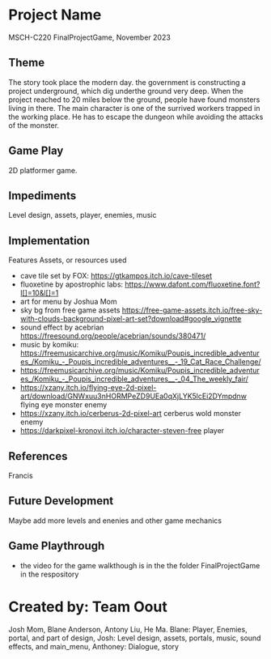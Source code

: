 # Project Name
MSCH-C220 FinalProjectGame, November 2023

## Theme
The story took place the modern day. the government is constructing a project underground, which dig underthe ground very deep. When the project reached to 20 miles below the ground, people have found monsters living in there. The main character is one of the surrived workers trapped in the working place. He has to escape the dungeon while avoiding the attacks of the monster. 

## Game Play
2D platformer game. 

## Impediments
Level design, assets, player, enemies, music

## Implementation
Features
Assets, or resources used
- cave tile set by FOX:
https://gtkampos.itch.io/cave-tileset
- fluoxetine by apostrophic labs: https://www.dafont.com/fluoxetine.font?l[]=10&l[]=1
- art for menu by Joshua Mom
- sky bg from free game assets https://free-game-assets.itch.io/free-sky-with-clouds-background-pixel-art-set?download#google_vignette
- sound effect by acebrian https://freesound.org/people/acebrian/sounds/380471/
- music by komiku: https://freemusicarchive.org/music/Komiku/Poupis_incredible_adventures_/Komiku_-_Poupis_incredible_adventures__-_19_Cat_Race_Challenge/
- https://freemusicarchive.org/music/Komiku/Poupis_incredible_adventures_/Komiku_-_Poupis_incredible_adventures__-_04_The_weekly_fair/
- https://xzany.itch.io/flying-eye-2d-pixel-art/download/GNWxuu3nHORMPeZD9UEa0qXjLYK5lcEi2DYmpdnw flying eye monster enemy 
- https://xzany.itch.io/cerberus-2d-pixel-art cerberus wold monster enemy
- https://darkpixel-kronovi.itch.io/character-steven-free player 
## References
Francis 
## Future Development
Maybe add more levels and enenies and other game mechanics 
## Game Playthrough
- the video for the game walkthough is in the the folder FinalProjectGame in the respository 
# Created by: Team Oout
Josh Mom, Blane Anderson, Antony Liu, He Ma. Blane: Player, Enemies, portal, and part of design, Josh: Level design, assets, portals, music, sound effects, and main_menu, Anthoney: Dialogue, story
